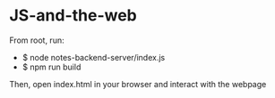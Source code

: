 # JS-and-the-web

From root, run:
- $ node notes-backend-server/index.js
- $ npm run build

Then, open index.html in your browser and interact with the webpage
